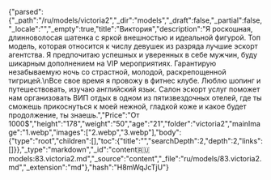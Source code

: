 {"parsed":{"_path":"/ru/models/victoria2","_dir":"models","_draft":false,"_partial":false,"_locale":"","_empty":true,"title":"Виктория","description":"Я роскошная, длинноволосая шатенка с яркой внешностью и идеальной фигурой. Топ модель, которая относится к числу девушек из разряда лучшие эскорт агентства. Я предпочитаю успешных и уверенных в себе мужчин, буду шикарным дополнением на VIP мероприятиях. Гарантирую незабываемую ночь со страстной, молодой, раскрепощенной тигрицей.\nВсе свое время я провожу в фитнес клубе. Люблю шопинг и путешествовать, изучаю английский язык. Салон эскорт услуг поможет нам организовать ВИП отдых в одном из пятизвездочных отелей, где ты сможешь прикоснуться к моей нежной, гладкой коже и какое будет продолжение, ты знаешь.","Price":"От 1000$","height":"178","weight":"50","age":"21","folder":"victoria2","mainImage":"1.webp","images":["2.webp","3.webp"],"body":{"type":"root","children":[],"toc":{"title":"","searchDepth":2,"depth":2,"links":[]}},"_type":"markdown","_id":"content:ru:models:83.victoria2.md","_source":"content","_file":"ru/models/83.victoria2.md","_extension":"md"},"hash":"H8mWqJcTjU"}